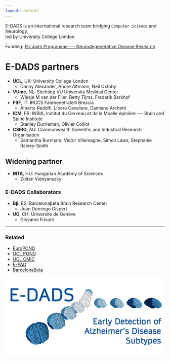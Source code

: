 ```yaml
---
layout: default
---
```


   E-DADS is an international research team bridging `Computer Science` and Neurology, <br />
   led by University College London.

Funding: [EU Joint Programme --- Neurodegenerative Disease Research](https://www.neurodegenerationresearch.eu/)


# E-DADS partners

* **UCL**, UK: University College London
  - Danny Alexander, Andre Altmann, Neil Oxtoby
* **VUmc**, NL: Stichting VU University Medical Center
  - Wiesje M van der Flier, Betty Tijms, Frederik Barkhof
* **FBF**, IT: IRCCS Fatebenefratelli Brescia
  - Alberto Redolfi, Libera Cavaliere, Damiano Archetti
* **ICM**, FR: INRIA, Institut du Cerveau et de la Moelle épinière --- Brain and Spine Institute
  - Stanley Durrleman, Olivier Colliot
* **CSIRO**, AU: Commonwealth Scientific and Industrial Research Organisation
  - Samantha Burnham, Victor Villemagne, Simon Laws, Stephanie Rainey-Smith

## Widening partner

* **MTA**, HU: Hungarian Academy of Sciences
  - Zoltán Vidnyánszky

### E-DADS Collaborators

* **Bβ**, ES: Barcelonaβeta Brain Research Center
  - Juan Domingo Gispert
* **UG**, CH: Université de Genève
  - Giovanni Frisoni

* * *

### Related

*   [EuroPOND](http://europond.eu)
*   [UCL POND](http://pond.cs.ucl.ac.uk)
*   [UCL CMIC](https://www.ucl.ac.uk/medical-image-computing)
*   [E-PAD](http://ep-ad.org)
*   [Barcelonaβeta](https://www.barcelonabeta.org/en)

![E-DADS logo](assets/img/E-DADS_logo_v1.png)


